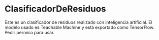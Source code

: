 # ClasificadorDeResiduos
Este es un clasificador de residuos realizado con inteligencia artificial. El modelo usado es Teachable Machine y está exportado como TensorFlow. Pedir permiso para usar. 
